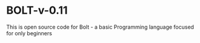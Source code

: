 # BOLT-v-0.11
This is open source code for Bolt - a basic Programming language focused for only beginners
